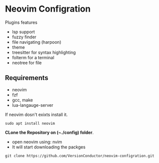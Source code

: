 # Neovim Configration

Plugins features
- lsp support
- fuzzy finder
- file navigating (harpoon)
- theme
- treesitter for syntax highlighting
- folterm for a terminal
- neotree for file

## Requirements
- neovim
- fzf
- gcc, make
- lua-langauge-server

If neovim dosn't exixts install it.
```
sudo apt install neovim
```

**CLone the Repository on (~./config) folder**.
- open neovim using: nvim 
- It will start downloading the packges
```
git clone https://github.com/VersionConductor/neovim-configration.git
```